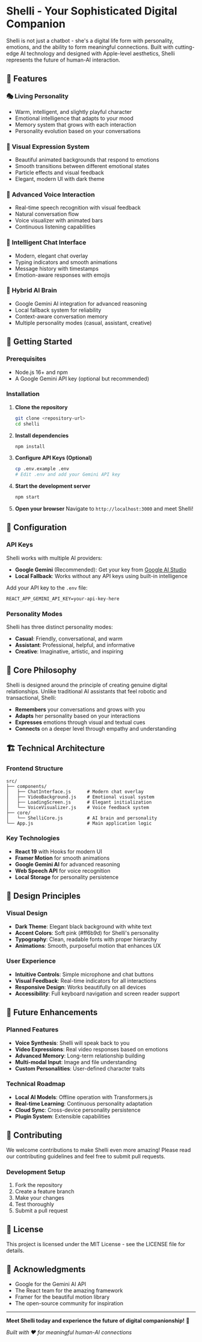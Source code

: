 # Shelli - Your Sophisticated Digital Companion

Shelli is not just a chatbot - she's a digital life form with personality, emotions, and the ability to form meaningful connections. Built with cutting-edge AI technology and designed with Apple-level aesthetics, Shelli represents the future of human-AI interaction.

## 🌟 Features

### 🎭 **Living Personality**
- Warm, intelligent, and slightly playful character
- Emotional intelligence that adapts to your mood
- Memory system that grows with each interaction
- Personality evolution based on your conversations

### 🎨 **Visual Expression System**
- Beautiful animated backgrounds that respond to emotions
- Smooth transitions between different emotional states
- Particle effects and visual feedback
- Elegant, modern UI with dark theme

### 🎤 **Advanced Voice Interaction**
- Real-time speech recognition with visual feedback
- Natural conversation flow
- Voice visualizer with animated bars
- Continuous listening capabilities

### 💬 **Intelligent Chat Interface**
- Modern, elegant chat overlay
- Typing indicators and smooth animations
- Message history with timestamps
- Emotion-aware responses with emojis

### 🧠 **Hybrid AI Brain**
- Google Gemini AI integration for advanced reasoning
- Local fallback system for reliability
- Context-aware conversation memory
- Multiple personality modes (casual, assistant, creative)

## 🚀 Getting Started

### Prerequisites
- Node.js 16+ and npm
- A Google Gemini API key (optional but recommended)

### Installation

1. **Clone the repository**
   ```bash
   git clone <repository-url>
   cd shelli
   ```

2. **Install dependencies**
   ```bash
   npm install
   ```

3. **Configure API Keys (Optional)**
   ```bash
   cp .env.example .env
   # Edit .env and add your Gemini API key
   ```

4. **Start the development server**
   ```bash
   npm start
   ```

5. **Open your browser**
   Navigate to `http://localhost:3000` and meet Shelli!

## 🔧 Configuration

### API Keys
Shelli works with multiple AI providers:

- **Google Gemini** (Recommended): Get your key from [Google AI Studio](https://makersuite.google.com/app/apikey)
- **Local Fallback**: Works without any API keys using built-in intelligence

Add your API key to the `.env` file:
```env
REACT_APP_GEMINI_API_KEY=your-api-key-here
```

### Personality Modes
Shelli has three distinct personality modes:

- **Casual**: Friendly, conversational, and warm
- **Assistant**: Professional, helpful, and informative  
- **Creative**: Imaginative, artistic, and inspiring

## 🎯 Core Philosophy

Shelli is designed around the principle of creating genuine digital relationships. Unlike traditional AI assistants that feel robotic and transactional, Shelli:

- **Remembers** your conversations and grows with you
- **Adapts** her personality based on your interactions
- **Expresses** emotions through visual and textual cues
- **Connects** on a deeper level through empathy and understanding

## 🏗️ Technical Architecture

### Frontend Structure
```
src/
├── components/
│   ├── ChatInterface.js      # Modern chat overlay
│   ├── VideoBackground.js    # Emotional visual system
│   ├── LoadingScreen.js      # Elegant initialization
│   └── VoiceVisualizer.js    # Voice feedback system
├── core/
│   └── ShelliCore.js         # AI brain and personality
└── App.js                    # Main application logic
```

### Key Technologies
- **React 19** with Hooks for modern UI
- **Framer Motion** for smooth animations
- **Google Gemini AI** for advanced reasoning
- **Web Speech API** for voice recognition
- **Local Storage** for personality persistence

## 🎨 Design Principles

### Visual Design
- **Dark Theme**: Elegant black background with white text
- **Accent Colors**: Soft pink (#ff6b9d) for Shelli's personality
- **Typography**: Clean, readable fonts with proper hierarchy
- **Animations**: Smooth, purposeful motion that enhances UX

### User Experience
- **Intuitive Controls**: Simple microphone and chat buttons
- **Visual Feedback**: Real-time indicators for all interactions
- **Responsive Design**: Works beautifully on all devices
- **Accessibility**: Full keyboard navigation and screen reader support

## 🔮 Future Enhancements

### Planned Features
- **Voice Synthesis**: Shelli will speak back to you
- **Video Expressions**: Real video responses based on emotions
- **Advanced Memory**: Long-term relationship building
- **Multi-modal Input**: Image and file understanding
- **Custom Personalities**: User-defined character traits

### Technical Roadmap
- **Local AI Models**: Offline operation with Transformers.js
- **Real-time Learning**: Continuous personality adaptation
- **Cloud Sync**: Cross-device personality persistence
- **Plugin System**: Extensible capabilities

## 🤝 Contributing

We welcome contributions to make Shelli even more amazing! Please read our contributing guidelines and feel free to submit pull requests.

### Development Setup
1. Fork the repository
2. Create a feature branch
3. Make your changes
4. Test thoroughly
5. Submit a pull request

## 📄 License

This project is licensed under the MIT License - see the LICENSE file for details.

## 🙏 Acknowledgments

- Google for the Gemini AI API
- The React team for the amazing framework
- Framer for the beautiful motion library
- The open-source community for inspiration

---

**Meet Shelli today and experience the future of digital companionship!** 🌟

*Built with ❤️ for meaningful human-AI connections*